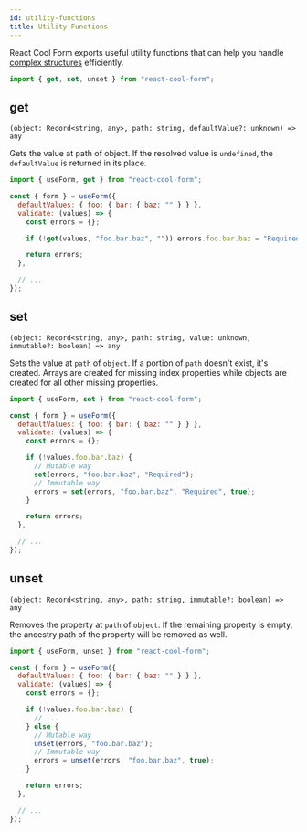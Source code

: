```yaml
---
id: utility-functions
title: Utility Functions
---
```


React Cool Form exports useful utility functions that can help you handle [complex structures](../getting-started/complex-structures) efficiently.

```js
import { get, set, unset } from "react-cool-form";
```

## get

`(object: Record<string, any>, path: string, defaultValue?: unknown) => any`

Gets the value at path of object. If the resolved value is `undefined`, the `defaultValue` is returned in its place.

```js {8}
import { useForm, get } from "react-cool-form";

const { form } = useForm({
  defaultValues: { foo: { bar: { baz: "" } } },
  validate: (values) => {
    const errors = {};

    if (!get(values, "foo.bar.baz", "")) errors.foo.bar.baz = "Required";

    return errors;
  },

  // ...
});
```

## set

`(object: Record<string, any>, path: string, value: unknown, immutable?: boolean) => any`

Sets the value at `path` of `object`. If a portion of `path` doesn't exist, it's created. Arrays are created for missing index properties while objects are created for all other missing properties.

```js {10,12}
import { useForm, set } from "react-cool-form";

const { form } = useForm({
  defaultValues: { foo: { bar: { baz: "" } } },
  validate: (values) => {
    const errors = {};

    if (!values.foo.bar.baz) {
      // Mutable way
      set(errors, "foo.bar.baz", "Required");
      // Immutable way
      errors = set(errors, "foo.bar.baz", "Required", true);
    }

    return errors;
  },

  // ...
});
```

## unset

`(object: Record<string, any>, path: string, immutable?: boolean) => any`

Removes the property at `path` of `object`. If the remaining property is empty, the ancestry path of the property will be removed as well.

```js {12,14}
import { useForm, unset } from "react-cool-form";

const { form } = useForm({
  defaultValues: { foo: { bar: { baz: "" } } },
  validate: (values) => {
    const errors = {};

    if (!values.foo.bar.baz) {
      // ...
    } else {
      // Mutable way
      unset(errors, "foo.bar.baz");
      // Immutable way
      errors = unset(errors, "foo.bar.baz", true);
    }

    return errors;
  },

  // ...
});
```
